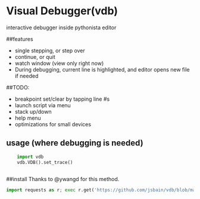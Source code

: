 # Visual Debugger(vdb)
  interactive debugger inside pythonista editor

##features
* single stepping, or step over
* continue, or quit
* watch window (view only right now)
* During debugging, current line is highlighted, and editor opens new file if needed

##TODO:
- breakpoint set/clear by tapping line #s
- launch script via menu
- stack up/down 
- help menu
- optimizations for small devices

## usage (where debugging is needed)
```python
	import vdb
	vdb.VDB().set_trace()
	
```
##install
Thanks to @ywangd for this method.

```python
import requests as r; exec r.get('https://github.com/jsbain/vdb/blob/master/get-vdb.py').text
``` 

